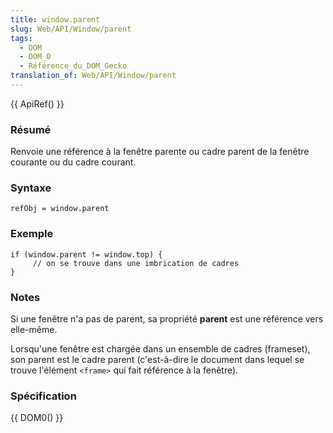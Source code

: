 ```yaml
---
title: window.parent
slug: Web/API/Window/parent
tags:
  - DOM
  - DOM_0
  - Référence_du_DOM_Gecko
translation_of: Web/API/Window/parent
---
```

{{ ApiRef() }}

### Résumé

Renvoie une référence à la fenêtre parente ou cadre parent de la fenêtre courante ou du cadre courant.

### Syntaxe

    refObj = window.parent

### Exemple

    if (window.parent != window.top) {
         // on se trouve dans une imbrication de cadres
    }

### Notes

Si une fenêtre n'a pas de parent, sa propriété **parent** est une référence vers elle-même.

Lorsqu'une fenêtre est chargée dans un ensemble de cadres (frameset), son parent est le cadre parent (c'est-à-dire le document dans lequel se trouve l'élément `<frame>` qui fait référence à la fenêtre).

### Spécification

{{ DOM0() }}
